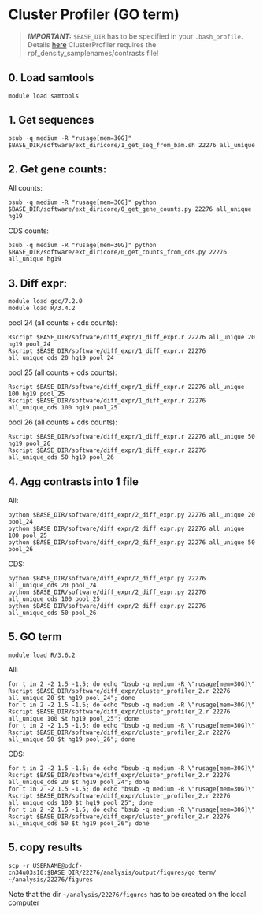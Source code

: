 # Cluster Profiler (GO term)

> **_IMPORTANT:_** `$BASE_DIR` has to be specified in your `.bash_profile`. Details [here](docs/0_before_you_start.md)
> ClusterProfiler requires the rpf_density_samplenames/contrasts file! 

## 0. Load samtools
```
module load samtools
```

## 1. Get sequences

```
bsub -q medium -R "rusage[mem=30G]" $BASE_DIR/software/ext_diricore/1_get_seq_from_bam.sh 22276 all_unique
```

## 2. Get gene counts:

All counts: 

```
bsub -q medium -R "rusage[mem=30G]" python $BASE_DIR/software/ext_diricore/0_get_gene_counts.py 22276 all_unique hg19
```

CDS counts: 

```
bsub -q medium -R "rusage[mem=30G]" python $BASE_DIR/software/ext_diricore/0_get_counts_from_cds.py 22276 all_unique hg19
```

## 3. Diff expr:

```
module load gcc/7.2.0
module load R/3.4.2
```

pool 24 (all counts + cds counts): 

```
Rscript $BASE_DIR/software/diff_expr/1_diff_expr.r 22276 all_unique 20 hg19 pool_24
Rscript $BASE_DIR/software/diff_expr/1_diff_expr.r 22276 all_unique_cds 20 hg19 pool_24
```

pool 25 (all counts + cds counts): 

```
Rscript $BASE_DIR/software/diff_expr/1_diff_expr.r 22276 all_unique 100 hg19 pool_25
Rscript $BASE_DIR/software/diff_expr/1_diff_expr.r 22276 all_unique_cds 100 hg19 pool_25
```

pool 26 (all counts + cds counts): 

```
Rscript $BASE_DIR/software/diff_expr/1_diff_expr.r 22276 all_unique 50 hg19 pool_26
Rscript $BASE_DIR/software/diff_expr/1_diff_expr.r 22276 all_unique_cds 50 hg19 pool_26
```

## 4. Agg contrasts into 1 file

All:

```
python $BASE_DIR/software/diff_expr/2_diff_expr.py 22276 all_unique 20 pool_24
python $BASE_DIR/software/diff_expr/2_diff_expr.py 22276 all_unique 100 pool_25
python $BASE_DIR/software/diff_expr/2_diff_expr.py 22276 all_unique 50 pool_26
```

CDS:

```
python $BASE_DIR/software/diff_expr/2_diff_expr.py 22276 all_unique_cds 20 pool_24
python $BASE_DIR/software/diff_expr/2_diff_expr.py 22276 all_unique_cds 100 pool_25
python $BASE_DIR/software/diff_expr/2_diff_expr.py 22276 all_unique_cds 50 pool_26
```


## 5. GO term

```
module load R/3.6.2
```

All:

```
for t in 2 -2 1.5 -1.5; do echo "bsub -q medium -R \"rusage[mem=30G]\" Rscript $BASE_DIR/software/diff_expr/cluster_profiler_2.r 22276 all_unique 20 $t hg19 pool_24"; done
for t in 2 -2 1.5 -1.5; do echo "bsub -q medium -R \"rusage[mem=30G]\" Rscript $BASE_DIR/software/diff_expr/cluster_profiler_2.r 22276 all_unique 100 $t hg19 pool_25"; done
for t in 2 -2 1.5 -1.5; do echo "bsub -q medium -R \"rusage[mem=30G]\" Rscript $BASE_DIR/software/diff_expr/cluster_profiler_2.r 22276 all_unique 50 $t hg19 pool_26"; done
```

CDS:

```
for t in 2 -2 1.5 -1.5; do echo "bsub -q medium -R \"rusage[mem=30G]\" Rscript $BASE_DIR/software/diff_expr/cluster_profiler_2.r 22276 all_unique_cds 20 $t hg19 pool_24"; done
for t in 2 -2 1.5 -1.5; do echo "bsub -q medium -R \"rusage[mem=30G]\" Rscript $BASE_DIR/software/diff_expr/cluster_profiler_2.r 22276 all_unique_cds 100 $t hg19 pool_25"; done
for t in 2 -2 1.5 -1.5; do echo "bsub -q medium -R \"rusage[mem=30G]\" Rscript $BASE_DIR/software/diff_expr/cluster_profiler_2.r 22276 all_unique_cds 50 $t hg19 pool_26"; done
```

## 5. copy results 

```
scp -r USERNAME@odcf-cn34u03s10:$BASE_DIR/22276/analysis/output/figures/go_term/ ~/analysis/22276/figures
```

Note that the dir `~/analysis/22276/figures` has to be created on the local computer


